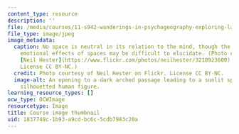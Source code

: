 ```yaml
---
content_type: resource
description: ''
file: /media/courses/11-s942-wanderings-in-psychogeography-exploring-landscapes-of-history-biography-memory-culture-nature-poetry-surreality-fantasy-and-madness-fall-2020/1837748c1b93a9cdbc6c5cdb7983c20a_11-S942f20-th.jpg
file_type: image/jpeg
image_metadata:
  caption: No space is neutral in its relation to the mind, though the mental and
    emotional effects of spaces may be difficult to elucidate. (Photo courtesy of
    [Neil Hester](https://www.flickr.com/photos/neilhester/3218923600) on Flickr.
    License CC BY-NC.)
  credit: Photo courtesy of Neil Hester on Flickr. License CC BY-NC.
  image-alt: An opening to a dark arched passage leading to a sunlit space, with a
    silhouetted human figure.
learning_resource_types: []
ocw_type: OCWImage
resourcetype: Image
title: Course image thumbnail
uid: 1837748c-1b93-a9cd-bc6c-5cdb7983c20a
---
```

